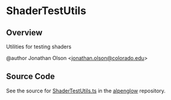 # ShaderTestUtils

## Overview

Utilities for testing shaders

@author Jonathan Olson &lt;jonathan.olson@colorado.edu&gt;



## Source Code

See the source for [ShaderTestUtils.ts](https://github.com/phetsims/alpenglow/blob/main/js/webgpu/tests/ShaderTestUtils.ts) in the [alpenglow](https://github.com/phetsims/alpenglow) repository.
